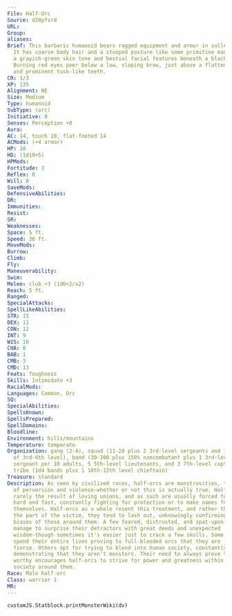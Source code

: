```yaml
---
File: Half-Orc
Source: d20pfsrd
URL:
Group:
aliases:
Brief: This barbaric humanoid bears ragged equipment and armor in sullen colors.
  It has coarse body hair and a stooped posture like some primitive man but with
  a grayish-green skin tone and bestial facial features beneath a black hood.
  Burning red eyes peer below a low, sloping brow, just above a flattened nose,
  and prominent tusk-like teeth.
CR: 1/3
XP: 135
Alignment: NE
Size: Medium
Type: humanoid
SubType: (orc)
Initiative: 0
Senses: Perception +0
Aura:
AC: 14, touch 10, flat-footed 14
ACMods: (+4 armor)
HP: 10
HD: (1d10+5)
HPMods:
Fortitude: 3
Reflex: 0
Will: 0
SaveMods:
DefensiveAbilities:
DR:
Immunities:
Resist:
SR:
Weaknesses:
Space: 5 ft.
Speed: 30 ft.
MoveMods:
Burrow:
Climb:
Fly:
Maneuverability:
Swim:
Melee: club +3 (1d6+2/x2)
Reach: 5 ft.
Ranged:
SpecialAttacks:
SpellLikeAbilities:
STR: 15
DEX: 11
CON: 12
INT: 9
WIS: 10
CHA: 8
BAB: 1
CMB: 3
CMD: 13
Feats: Toughness
Skills: Intimidate +3
RacialMods:
Languages: Common, Orc
SQ:
SpecialAbilities:
SpellsKnown:
SpellsPrepared:
SpellDomains:
Bloodline:
Environment: hills/mountains
Temperature: temperate
Organization: gang (2-4), squad (11-20 plus 2 3rd-level sergeants and 1 leader
  of 3rd-6th level), band (30-300 plus 150% noncombatant plus 1 3rd-level
  sergeant per 10 adults, 5 5th-level lieutenants, and 3 7th-level captains), or
  tribe (1d4 bands plus 1 10th-12th level chieftain)
Treasure: standard
Description: As seen by civilized races, half-orcs are monstrosities, the result
  of perversion and violence-whether or not this is actually true. Half-orcs are
  rarely the result of loving unions, and as such are usually forced to grow up
  hard and fast, constantly fighting for protection or to make names for
  themselves. Half-orcs as a whole resent this treatment, and rather than play
  the part of the victim, they tend to lash out, unknowingly confirming the
  biases of those around them. A few feared, distrusted, and spat-upon half-orcs
  manage to surprise their detractors with great deeds and unexpected
  wisdom-though sometimes it's easier just to crack a few skulls. Some half-orcs
  spend their entire lives proving to full-blooded orcs that they are just as
  fierce. Others opt for trying to blend into human society, constantly
  demonstrating that they aren't monsters. Their need to always prove themselves
  worthy encourages half-orcs to strive for power and greatness within the
  society around them.
Race: Male half-orc
Class: warrior 1
MR:
---
```

```dataviewjs
customJS.Statblock.printMonsterWiki(dv)
```
